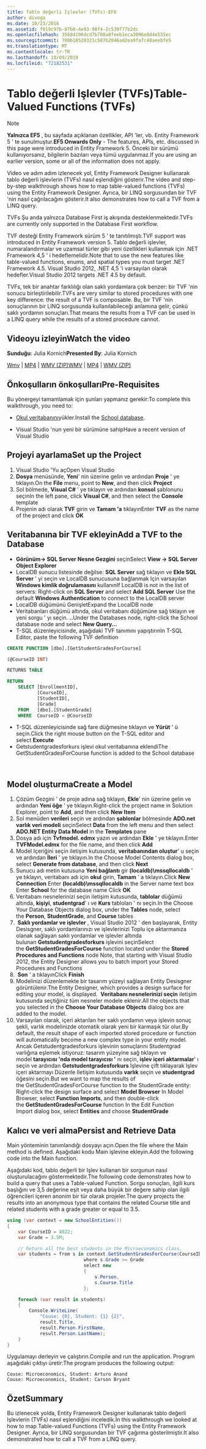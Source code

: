 ```yaml
---
title: Tablo değerli Işlevler (TVFs)-EF6
author: divega
ms.date: 10/23/2016
ms.assetid: f019c97b-87b0-4e93-98f4-2c539f77b2dc
ms.openlocfilehash: 35684196dcd7b708a8feeb1eca3096e8d4e555ec
ms.sourcegitcommit: 708b18520321c587b2046ad2ea9fa7c48aeebfe5
ms.translationtype: MT
ms.contentlocale: tr-TR
ms.lasthandoff: 10/09/2019
ms.locfileid: "72182531"
---
```

# <a name="table-valued-functions-tvfs"></a><span data-ttu-id="131ef-102">Tablo değerli Işlevler (TVFs)</span><span class="sxs-lookup"><span data-stu-id="131ef-102">Table-Valued Functions (TVFs)</span></span>
> [!NOTE]
> <span data-ttu-id="131ef-103">**Yalnızca EF5** , bu sayfada açıklanan özellikler, API 'ler, vb. Entity Framework 5 ' te sunulmuştur.</span><span class="sxs-lookup"><span data-stu-id="131ef-103">**EF5 Onwards Only** - The features, APIs, etc. discussed in this page were introduced in Entity Framework 5.</span></span> <span data-ttu-id="131ef-104">Önceki bir sürümü kullanıyorsanız, bilgilerin bazıları veya tümü uygulanmaz.</span><span class="sxs-lookup"><span data-stu-id="131ef-104">If you are using an earlier version, some or all of the information does not apply.</span></span>

<span data-ttu-id="131ef-105">Video ve adım adım izlenecek yol, Entity Framework Designer kullanarak tablo değerli işlevlerin (TVFs) nasıl eşlendiğini gösterir.</span><span class="sxs-lookup"><span data-stu-id="131ef-105">The video and step-by-step walkthrough shows how to map table-valued functions (TVFs) using the Entity Framework Designer.</span></span> <span data-ttu-id="131ef-106">Ayrıca, bir LINQ sorgusundan bir TVF 'nin nasıl çağrılacağını gösterir.</span><span class="sxs-lookup"><span data-stu-id="131ef-106">It also demonstrates how to call a TVF from a LINQ query.</span></span>

<span data-ttu-id="131ef-107">TVFs Şu anda yalnızca Database First iş akışında desteklenmektedir.</span><span class="sxs-lookup"><span data-stu-id="131ef-107">TVFs are currently only supported in the Database First workflow.</span></span>

<span data-ttu-id="131ef-108">TVF desteği Entity Framework sürüm 5 ' te tanıtılmıştı.</span><span class="sxs-lookup"><span data-stu-id="131ef-108">TVF support was introduced in Entity Framework version 5.</span></span> <span data-ttu-id="131ef-109">Tablo değerli işlevler, numaralandırmalar ve uzamsal türler gibi yeni özellikleri kullanmak için .NET Framework 4,5 ' i hedeflemelidir.</span><span class="sxs-lookup"><span data-stu-id="131ef-109">Note that to use the new features like table-valued functions, enums, and spatial types you must target .NET Framework 4.5.</span></span> <span data-ttu-id="131ef-110">Visual Studio 2012, .NET 4,5 'i varsayılan olarak hedefler.</span><span class="sxs-lookup"><span data-stu-id="131ef-110">Visual Studio 2012 targets .NET 4.5 by default.</span></span>

<span data-ttu-id="131ef-111">TVFs, tek bir anahtar farklılığı olan saklı yordamlara çok benzer: bir TVF 'nin sonucu birleştirilebilir.</span><span class="sxs-lookup"><span data-stu-id="131ef-111">TVFs are very similar to stored procedures with one key difference: the result of a TVF is composable.</span></span> <span data-ttu-id="131ef-112">Bu, bir TVF 'nin sonuçlarının bir LINQ sorgusunda kullanılabileceği anlamına gelir, çünkü saklı yordamın sonuçları.</span><span class="sxs-lookup"><span data-stu-id="131ef-112">That means the results from a TVF can be used in a LINQ query while the results of a stored procedure cannot.</span></span>

## <a name="watch-the-video"></a><span data-ttu-id="131ef-113">Videoyu izleyin</span><span class="sxs-lookup"><span data-stu-id="131ef-113">Watch the video</span></span>

<span data-ttu-id="131ef-114">**Sunduğu**: Julia Kornich</span><span class="sxs-lookup"><span data-stu-id="131ef-114">**Presented By**: Julia Kornich</span></span>

<span data-ttu-id="131ef-115">[Wmv](https://download.microsoft.com/download/6/0/A/60A6E474-5EF3-4E1E-B9EA-F51D2DDB446A/HDI-ITPro-MSDN-winvideo-tvf.wmv) | [MP4](https://download.microsoft.com/download/6/0/A/60A6E474-5EF3-4E1E-B9EA-F51D2DDB446A/HDI-ITPro-MSDN-mp4video-tvf.m4v) | [WMV (ZIP)](https://download.microsoft.com/download/6/0/A/60A6E474-5EF3-4E1E-B9EA-F51D2DDB446A/HDI-ITPro-MSDN-winvideo-tvf.zip)</span><span class="sxs-lookup"><span data-stu-id="131ef-115">[WMV](https://download.microsoft.com/download/6/0/A/60A6E474-5EF3-4E1E-B9EA-F51D2DDB446A/HDI-ITPro-MSDN-winvideo-tvf.wmv) | [MP4](https://download.microsoft.com/download/6/0/A/60A6E474-5EF3-4E1E-B9EA-F51D2DDB446A/HDI-ITPro-MSDN-mp4video-tvf.m4v) | [WMV (ZIP)](https://download.microsoft.com/download/6/0/A/60A6E474-5EF3-4E1E-B9EA-F51D2DDB446A/HDI-ITPro-MSDN-winvideo-tvf.zip)</span></span>

## <a name="pre-requisites"></a><span data-ttu-id="131ef-116">Önkoşulların önkoşulları</span><span class="sxs-lookup"><span data-stu-id="131ef-116">Pre-Requisites</span></span>

<span data-ttu-id="131ef-117">Bu yönergeyi tamamlamak için şunları yapmanız gerekir:</span><span class="sxs-lookup"><span data-stu-id="131ef-117">To complete this walkthrough, you need to:</span></span>

- <span data-ttu-id="131ef-118">[Okul veritabanını](~/ef6/resources/school-database.md)yükler.</span><span class="sxs-lookup"><span data-stu-id="131ef-118">Install the [School database](~/ef6/resources/school-database.md).</span></span>

- <span data-ttu-id="131ef-119">Visual Studio 'nun yeni bir sürümüne sahip</span><span class="sxs-lookup"><span data-stu-id="131ef-119">Have a recent version of Visual Studio</span></span>

## <a name="set-up-the-project"></a><span data-ttu-id="131ef-120">Projeyi ayarlama</span><span class="sxs-lookup"><span data-stu-id="131ef-120">Set up the Project</span></span>

1.  <span data-ttu-id="131ef-121">Visual Studio 'Yu aç</span><span class="sxs-lookup"><span data-stu-id="131ef-121">Open Visual Studio</span></span>
2.  <span data-ttu-id="131ef-122">**Dosya** menüsünde, **Yeni**' nin üzerine gelin ve ardından **Proje** ' ye tıklayın.</span><span class="sxs-lookup"><span data-stu-id="131ef-122">On the **File** menu, point to **New**, and then click **Project**</span></span>
3.  <span data-ttu-id="131ef-123">Sol bölmede, **Visual C\#** ' ye tıklayın ve ardından **konsol** şablonunu seçin</span><span class="sxs-lookup"><span data-stu-id="131ef-123">In the left pane, click **Visual C\#**, and then select the **Console** template</span></span>
4.  <span data-ttu-id="131ef-124">Projenin adı olarak **TVF** girin ve **Tamam 'a** tıklayın</span><span class="sxs-lookup"><span data-stu-id="131ef-124">Enter **TVF** as the name of the project and click **OK**</span></span>

## <a name="add-a-tvf-to-the-database"></a><span data-ttu-id="131ef-125">Veritabanına bir TVF ekleyin</span><span class="sxs-lookup"><span data-stu-id="131ef-125">Add a TVF to the Database</span></span>

-   <span data-ttu-id="131ef-126">**Görünüm-&gt; SQL Server Nesne Gezgini** seçin</span><span class="sxs-lookup"><span data-stu-id="131ef-126">Select **View -&gt; SQL Server Object Explorer**</span></span>
-   <span data-ttu-id="131ef-127">LocalDB sunucu listesinde değilse: **SQL Server** sağ tıklayın ve **Ekle SQL Server** ' yi seçin ve LocalDB sunucusuna bağlanmak Için varsayılan **Windows kimlik doğrulamasını** kullanın</span><span class="sxs-lookup"><span data-stu-id="131ef-127">If LocalDB is not in the list of servers: Right-click on **SQL Server** and select **Add SQL Server** Use the default **Windows Authentication** to connect to the LocalDB server</span></span>
-   <span data-ttu-id="131ef-128">LocalDB düğümünü Genişlet</span><span class="sxs-lookup"><span data-stu-id="131ef-128">Expand the LocalDB node</span></span>
-   <span data-ttu-id="131ef-129">Veritabanları düğümü altında, okul veritabanı düğümüne sağ tıklayın ve yeni sorgu ' yı seçin. **..**</span><span class="sxs-lookup"><span data-stu-id="131ef-129">Under the Databases node, right-click the School database node and select **New Query…**</span></span>
-   <span data-ttu-id="131ef-130">T-SQL düzenleyicisinde, aşağıdaki TVF tanımını yapıştırın</span><span class="sxs-lookup"><span data-stu-id="131ef-130">In T-SQL Editor, paste the following TVF definition</span></span>

``` SQL
CREATE FUNCTION [dbo].[GetStudentGradesForCourse]

(@CourseID INT)

RETURNS TABLE

RETURN
    SELECT [EnrollmentID],
           [CourseID],
           [StudentID],
           [Grade]
    FROM   [dbo].[StudentGrade]
    WHERE  CourseID = @CourseID
```

-   <span data-ttu-id="131ef-131">T-SQL düzenleyicisinde sağ fare düğmesine tıklayın ve **Yürüt** ' ü seçin.</span><span class="sxs-lookup"><span data-stu-id="131ef-131">Click the right mouse button on the T-SQL editor and select **Execute**</span></span>
-   <span data-ttu-id="131ef-132">Getstudentgradesforkurs işlevi okul veritabanına eklendi</span><span class="sxs-lookup"><span data-stu-id="131ef-132">The GetStudentGradesForCourse function is added to the School database</span></span>

 

## <a name="create-a-model"></a><span data-ttu-id="131ef-133">Model oluşturma</span><span class="sxs-lookup"><span data-stu-id="131ef-133">Create a Model</span></span>

1.  <span data-ttu-id="131ef-134">Çözüm Gezgini ' de proje adına sağ tıklayın, **Ekle**' nin üzerine gelin ve ardından **Yeni öğe** ' ye tıklayın.</span><span class="sxs-lookup"><span data-stu-id="131ef-134">Right-click the project name in Solution Explorer, point to **Add**, and then click **New Item**</span></span>
2.  <span data-ttu-id="131ef-135">Sol menüden **verileri** seçin ve ardından **şablonlar** bölmesinde **ADO.net varlık veri modeli** seçin</span><span class="sxs-lookup"><span data-stu-id="131ef-135">Select **Data** from the left menu and then select **ADO.NET Entity Data Model** in the **Templates** pane</span></span>
3.  <span data-ttu-id="131ef-136">Dosya adı için **Tvfmodel. edmx** yazın ve ardından **Ekle** ' ye tıklayın.</span><span class="sxs-lookup"><span data-stu-id="131ef-136">Enter **TVFModel.edmx** for the file name, and then click **Add**</span></span>
4.  <span data-ttu-id="131ef-137">Model Içeriğini seçin iletişim kutusunda, **veritabanından oluştur**' u seçin ve ardından **İleri** ' ye tıklayın.</span><span class="sxs-lookup"><span data-stu-id="131ef-137">In the Choose Model Contents dialog box, select **Generate from database**, and then click **Next**</span></span>
5.  <span data-ttu-id="131ef-138">Sunucu adı metin kutusuna **Yeni bağlantı** gir **(localdb)\\mssqllocaldb** ' ye tıklayın, veritabanı adı için **okul** girin, **Tamam** ' a tıklayın.</span><span class="sxs-lookup"><span data-stu-id="131ef-138">Click **New Connection** Enter **(localdb)\\mssqllocaldb** in the Server name text box Enter **School** for the database name Click **OK**</span></span>
6.  <span data-ttu-id="131ef-139">Veritabanı nesnelerinizi seçin iletişim kutusunda, **tablolar** düğümü altında, **kişiyi**, **studentgrad**' ı ve **Kurs** tabloları ' nı seçin.</span><span class="sxs-lookup"><span data-stu-id="131ef-139">In the Choose Your Database Objects dialog box, under the **Tables** node, select the **Person**, **StudentGrade**, and **Course** tables</span></span>
7.  <span data-ttu-id="131ef-140"> **Saklı yordamlar ve işlevler** , Visual Studio 2012 ' den başlayarak, Entity Desisgner, saklı yordamlarınızı ve işlevlerinizi Toplu içe aktarmanıza olanak sağlayan saklı yordamlar ve işlevler altında bulunan **Getstudentgradesforkurs** işlevini seçin</span><span class="sxs-lookup"><span data-stu-id="131ef-140">Select the **GetStudentGradesForCourse** function located under the **Stored Procedures and Functions** node Note, that starting with Visual Studio 2012, the Entity Designer allows you to batch import your Stored Procedures and Functions</span></span>
8.  <span data-ttu-id="131ef-141"> **Son** ' a tıklayın</span><span class="sxs-lookup"><span data-stu-id="131ef-141">Click **Finish**</span></span>
9.  <span data-ttu-id="131ef-142">Modelinizi düzenlemekte bir tasarım yüzeyi sağlayan Entity Desisgner görüntülenir.</span><span class="sxs-lookup"><span data-stu-id="131ef-142">The Entity Designer, which provides a design surface for editing your model, is displayed.</span></span> <span data-ttu-id="131ef-143"> **Veritabanı nesnelerinizi seçin** iletişim kutusunda seçtiğiniz tüm nesneler modele eklenir.</span><span class="sxs-lookup"><span data-stu-id="131ef-143">All the objects that you selected in the **Choose Your Database Objects** dialog box are added to the model.</span></span>
10. <span data-ttu-id="131ef-144">Varsayılan olarak, içeri aktarılan her saklı yordamın veya işlevin sonuç şekli, varlık modelinizde otomatik olarak yeni bir karmaşık tür olur.</span><span class="sxs-lookup"><span data-stu-id="131ef-144">By default, the result shape of each imported stored procedure or function will automatically become a new complex type in your entity model.</span></span> <span data-ttu-id="131ef-145">Ancak Getstudentgradesforkurs işlevinin sonuçlarını Studentgrad varlığına eşlemek istiyoruz: tasarım yüzeyine sağ tıklayın ve model **tarayıcısı 'nda model tarayıcısı '** nı seçin, **işlev içeri aktarmalar**' ı seçin ve ardından **Getstudentgradesforkurs** Işlevine çift tıklayarak Işlev içeri aktarmayı Düzenle Iletişim kutusunda **varlık** seçin ve **studentgrad** öğesini seçin.</span><span class="sxs-lookup"><span data-stu-id="131ef-145">But we want to map the results of the GetStudentGradesForCourse function to the StudentGrade entity: Right-click the design surface and select **Model Browser** In Model Browser, select **Function Imports**, and then double-click the **GetStudentGradesForCourse** function In the Edit Function Import dialog box, select **Entities** and choose **StudentGrade**</span></span>

## <a name="persist-and-retrieve-data"></a><span data-ttu-id="131ef-146">Kalıcı ve veri alma</span><span class="sxs-lookup"><span data-stu-id="131ef-146">Persist and Retrieve Data</span></span>

<span data-ttu-id="131ef-147">Main yönteminin tanımlandığı dosyayı açın.</span><span class="sxs-lookup"><span data-stu-id="131ef-147">Open the file where the Main method is defined.</span></span> <span data-ttu-id="131ef-148">Aşağıdaki kodu Main işlevine ekleyin.</span><span class="sxs-lookup"><span data-stu-id="131ef-148">Add the following code into the Main function.</span></span>

<span data-ttu-id="131ef-149">Aşağıdaki kod, tablo değerli bir Işlev kullanan bir sorgunun nasıl oluşturulacağını göstermektedir.</span><span class="sxs-lookup"><span data-stu-id="131ef-149">The following code demonstrates how to build a query that uses a Table-valued Function.</span></span> <span data-ttu-id="131ef-150">Sorgu sonuçları, ilgili kurs başlığını ve 3,5 değerine eşit veya daha büyük bir değere sahip olan ilgili öğrencileri içeren anonim bir tür olarak projeler.</span><span class="sxs-lookup"><span data-stu-id="131ef-150">The query projects the results into an anonymous type that contains the related Course title and related students with a grade greater or equal to 3.5.</span></span>

``` csharp
using (var context = new SchoolEntities())
{
    var CourseID = 4022;
    var Grade = 3.5M;

    // Return all the best students in the Microeconomics class.
    var students = from s in context.GetStudentGradesForCourse(CourseID)
                            where s.Grade >= Grade
                            select new
                            {
                                s.Person,
                                s.Course.Title
                            };

    foreach (var result in students)
    {
        Console.WriteLine(
            "Couse: {0}, Student: {1} {2}",
            result.Title,  
            result.Person.FirstName,  
            result.Person.LastName);
    }
}
```

<span data-ttu-id="131ef-151">Uygulamayı derleyin ve çalıştırın.</span><span class="sxs-lookup"><span data-stu-id="131ef-151">Compile and run the application.</span></span> <span data-ttu-id="131ef-152">Program aşağıdaki çıktıyı üretir:</span><span class="sxs-lookup"><span data-stu-id="131ef-152">The program produces the following output:</span></span>

```console
Couse: Microeconomics, Student: Arturo Anand
Couse: Microeconomics, Student: Carson Bryant
```

## <a name="summary"></a><span data-ttu-id="131ef-153">Özet</span><span class="sxs-lookup"><span data-stu-id="131ef-153">Summary</span></span>

<span data-ttu-id="131ef-154">Bu izlenecek yolda, Entity Framework Designer kullanarak tablo değerli Işlevlerin (TVFs) nasıl eşlendiğini inceledik.</span><span class="sxs-lookup"><span data-stu-id="131ef-154">In this walkthrough we looked at how to map Table-valued Functions (TVFs) using the Entity Framework Designer.</span></span> <span data-ttu-id="131ef-155">Ayrıca, bir LINQ sorgusundan bir TVF çağırma gösterilmiştir.</span><span class="sxs-lookup"><span data-stu-id="131ef-155">It also demonstrated how to call a TVF from a LINQ query.</span></span>

